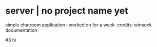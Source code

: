 # server | no project name yet

simple chatroom application i worked on for a week. 
credits:
winsock documentation

#3 hi
